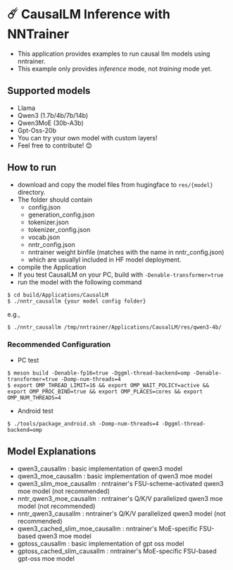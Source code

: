 # ☄️ CausalLM Inference with NNTrainer

- This application provides examples to run causal llm models using nntrainer.
- This example only provides *inference* mode, not *training* mode yet.

## Supported models

- Llama
- Qwen3 (1.7b/4b/7b/14b)
- Qwen3MoE (30b-A3b)
- Gpt-Oss-20b 
- You can try your own model with custom layers! 
- Feel free to contribute! 😊

## How to run

- download and copy the model files from hugingface to `res/{model}` directory.
- The folder should contain
    - config.json
    - generation_config.json
    - tokenizer.json
    - tokenizer_config.json
    - vocab.json
    - nntr_config.json
    - nntrainer weight binfile (matches with the name in nntr_config.json)
    - which are usuallyl included in HF model deployment.
- compile the Application
- If you test CausalLM on your PC, build with `-Denable-transformer=true`
- run the model with the following command

```
$ cd build/Applications/CausalLM
$ ./nntr_causallm {your model config folder}
```

e.g.,

```
$ ./nntr_causallm /tmp/nntrainer/Applications/CausalLM/res/qwen3-4b/
```

### Recommended Configuration 

- PC test
```
$ meson build -Denable-fp16=true -Dggml-thread-backend=omp -Denable-transformer=true -Domp-num-threads=4
$ export OMP_THREAD_LIMIT=16 && export OMP_WAIT_POLICY=active && export OMP_PROC_BIND=true && export OMP_PLACES=cores && export OMP_NUM_THREADS=4
```

- Android test
```
$ ./tools/package_android.sh -Domp-num-threads=4 -Dggml-thread-backend=omp
```

## Model Explanations

- qwen3_causallm : basic implementation of qwen3 model
- qwen3_moe_causallm : basic implementation of qwen3 moe model
- qwen3_slim_moe_causallm : nntrainer's FSU-scheme-activated qwen3 moe model (not recommended)
- nntr_qwen3_moe_causallm : nntrainer's Q/K/V parallelized qwen3 moe model (not recommended)
- nntr_qwen3_causallm : nntrainer's Q/K/V parallelized qwen3 model (not recommended)
- qwen3_cached_slim_moe_causallm : nntrainer's MoE-specific FSU-based qwen3 moe model
- gptoss_causallm : basic implementation of gpt oss model
- gptoss_cached_slim_causallm : nntrainer's MoE-specific FSU-based gpt-oss moe model

